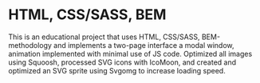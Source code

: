 # HTML, CSS/SASS, BEM
This is an educational project that uses HTML, CSS/SASS, BEM-methodology and implements a two-page interface a modal window, animation implemented with minimal use of JS code.  Optimized all images using Squoosh, processed SVG icons with IcoMoon, and created and optimized an SVG sprite using Svgomg to increase loading speed.
